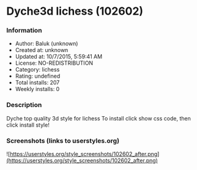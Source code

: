# Dyche3d lichess (102602)

### Information
- Author: Baluk (unknown)
- Created at: unknown
- Updated at: 10/7/2015, 5:59:41 AM
- License: NO-REDISTRIBUTION
- Category: lichess
- Rating: undefined
- Total installs: 207
- Weekly installs: 0


### Description
Dyche top quality 3d style for lichess
To install click show css code, then click install style!


### Screenshots (links to userstyles.org)
![https://userstyles.org/style_screenshots/102602_after.png](https://userstyles.org/style_screenshots/102602_after.png)


